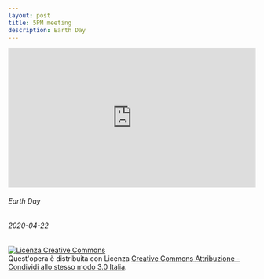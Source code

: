 ```yaml
---
layout: post
title: 5PM meeting
description: Earth Day
---
```

<div style="padding:56.25% 0 0 0;position:relative;"><iframe src="https://player.vimeo.com/video/449447348?autoplay=1&color=ffffff&byline=0&portrait=0" style="position:absolute;top:0;left:0;width:100%;height:100%;" frameborder="0" allow="autoplay; fullscreen" allowfullscreen></iframe></div><script src="https://player.vimeo.com/api/player.js"></script>

###### Earth Day
###### 2020-04-22

<a rel="license" href="http://creativecommons.org/licenses/by-sa/3.0/it/"><img alt="Licenza Creative Commons" style="border-width:0" src="https://i.creativecommons.org/l/by-sa/3.0/it/88x31.png" /></a><br />Quest'opera è distribuita con Licenza <a rel="license" href="http://creativecommons.org/licenses/by-sa/3.0/it/">Creative Commons Attribuzione - Condividi allo stesso modo 3.0 Italia</a>.

<!--
<div class="media-container">
<iframe width="560" height="315" src="https://www.youtube-nocookie.com/embed/km_4vYQWUN8" frameborder="0" allow="accelerometer; autoplay; encrypted-media; gyroscope; picture-in-picture" allowfullscreen></iframe>
</div>
-->

